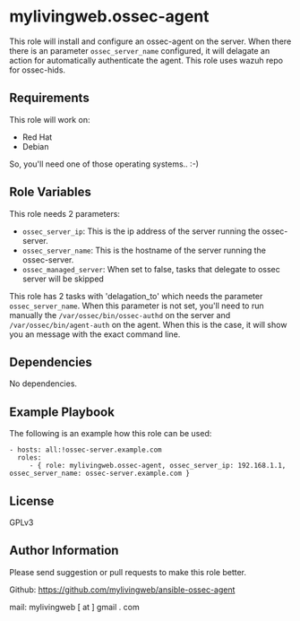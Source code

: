 mylivingweb.ossec-agent
=========

This role will install and configure an ossec-agent on the server. When there there is an parameter `ossec_server_name` configured, it will delagate an action for automatically authenticate the agent. This role uses wazuh repo for ossec-hids. 

Requirements
------------

This role will work on:
 * Red Hat
 * Debian

So, you'll need one of those operating systems.. :-)

Role Variables
--------------

This role needs 2 parameters:
* `ossec_server_ip`: This is the ip address of the server running the ossec-server.
* `ossec_server_name`: This is the hostname of the server running the ossec-server. 
* `ossec_managed_server`: When set to false, tasks that delegate to ossec server will be skipped

This role has 2 tasks with 'delagation_to' which needs the parameter `ossec_server_name`. When this parameter is not set, you'll need to run manually the `/var/ossec/bin/ossec-authd` on the server and `/var/ossec/bin/agent-auth` on the agent. When this is the case, it will show you an message with the exact command line.

Dependencies
------------

No dependencies.

Example Playbook
----------------

The following is an example how this role can be used:

    - hosts: all:!ossec-server.example.com
      roles:
         - { role: mylivingweb.ossec-agent, ossec_server_ip: 192.168.1.1, ossec_server_name: ossec-server.example.com }

License
-------

GPLv3

Author Information
------------------

Please send suggestion or pull requests to make this role better. 

Github: https://github.com/mylivingweb/ansible-ossec-agent

mail: mylivingweb [ at ] gmail . com
